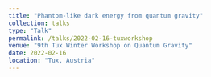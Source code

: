 ```yaml
---
title: "Phantom-like dark energy from quantum gravity"
collection: talks
type: "Talk"
permalink: /talks/2022-02-16-tuxworkshop
venue: "9th Tux Winter Workshop on Quantum Gravity"
date: 2022-02-16
location: "Tux, Austria"
---
```


<!-- This is a description of your talk, which is a markdown file that can be all markdown-ified like any other post. Yay markdown! -->
